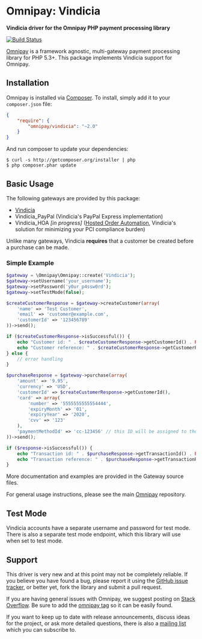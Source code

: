 # Omnipay: Vindicia

**Vindicia driver for the Omnipay PHP payment processing library**

[![Build Status](https://travis-ci.org/vimeo/omnipay-vindicia.png?branch=master)](https://travis-ci.org/vimeo/omnipay-vindicia)

[Omnipay](https://github.com/thephpleague/omnipay) is a framework agnostic, multi-gateway payment
processing library for PHP 5.3+. This package implements Vindicia support for Omnipay.

## Installation

Omnipay is installed via [Composer](http://getcomposer.org/). To install, simply add it
to your `composer.json` file:

```json
{
    "require": {
        "omnipay/vindicia": "~2.0"
    }
}
```

And run composer to update your dependencies:

```
$ curl -s http://getcomposer.org/installer | php
$ php composer.phar update
```

## Basic Usage

The following gateways are provided by this package:

* [Vindicia](https://vindicia.com/)
* Vindicia_PayPal (Vindicia's PayPal Express implementation)
* Vindicia_HOA *[in progress]* ([Hosted Order Automation](https://www.vindicia.com/resources/data-sheets/hosted-order-automation), Vindicia's solution for minimizing your PCI compliance burden)

Unlike many gateways, Vindicia **requires** that a customer be created before a purchase can be made.

### Simple Example

```php
$gateway = \Omnipay\Omnipay::create('Vindicia');
$gateway->setUsername('your_username');
$gateway->setPassword('y0ur_p4ssw0rd');
$gateway->setTestMode(false);

$createCustomerResponse = $gateway->createCustomer(array(
    'name' => 'Test Customer',
    'email' => 'customer@example.com',
    'customerId' => '123456789'
))->send();

if ($createCustomerResponse->isSuccessful()) {
    echo "Customer id: " . $createCustomerResponse->getCustomerId() . PHP_EOL;
    echo "Customer reference: " . $createCustomerResponse->getCustomerReference() . PHP_EOL;
} else {
    // error handling
}

$purchaseResponse = $gateway->purchase(array(
    'amount' => '9.95',
    'currency' => 'USD',
    'customerId' => $createCustomerResponse->getCustomerId(),
    'card' => array(
        'number' => '5555555555554444',
        'expiryMonth' => '01',
        'expiryYear' => '2020',
        'cvv' => '123'
    ),
    'paymentMethodId' => 'cc-123456' // this ID will be assigned to the card
))->send();

if ($response->isSuccessful()) {
    echo "Transaction id: " . $purchaseResponse->getTransactionId() . PHP_EOL;
    echo "Transaction reference: " . $purchaseResponse->getTransactionReference() . PHP_EOL;
}
```

More documentation and examples are provided in the Gateway source files.

For general usage instructions, please see the main [Omnipay](https://github.com/thephpleague/omnipay)
repository.

## Test Mode

Vindicia accounts have a separate username and password for test mode. There is also a separate
test mode endpoint, which this library will use when set to test mode.

## Support

This driver is very new and at this point may not be completely reliable. If you believe you have found a bug, please report it using the [GitHub issue tracker](https://github.com/Vimeo/omnipay-vindicia/issues),
or better yet, fork the library and submit a pull request.

If you are having general issues with Omnipay, we suggest posting on
[Stack Overflow](http://stackoverflow.com/). Be sure to add the
[omnipay tag](http://stackoverflow.com/questions/tagged/omnipay) so it can be easily found.

If you want to keep up to date with release announcements, discuss ideas for the project,
or ask more detailed questions, there is also a [mailing list](https://groups.google.com/forum/#!forum/omnipay) which
you can subscribe to.
